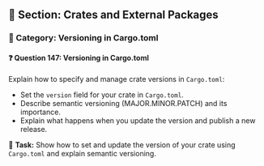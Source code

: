 ## 📘 Section: Crates and External Packages  
### 🔹 Category: Versioning in Cargo.toml  
#### ❓ Question 147: Versioning in Cargo.toml

Explain how to specify and manage crate versions in `Cargo.toml`:

- Set the `version` field for your crate in `Cargo.toml`.
- Describe semantic versioning (MAJOR.MINOR.PATCH) and its importance.
- Explain what happens when you update the version and publish a new release.

🔧 **Task:** Show how to set and update the version of your crate using `Cargo.toml` and explain semantic versioning.
